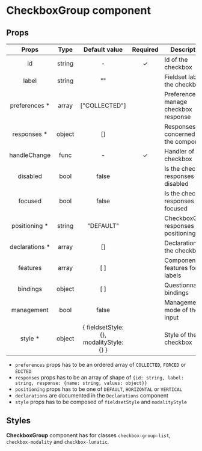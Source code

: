 # CheckboxGroup component

## Props

|      Props      |  Type  |              Default value               | Required | Description                             |
| :-------------: | :----: | :--------------------------------------: | :------: | --------------------------------------- |
|       id        | string |                    -                     |    ✓     | Id of the checkbox                      |
|      label      | string |                    ""                    |          | Fieldset label of the checkbox          |
| preferences \*  | array  |              ["COLLECTED"]               |          | Preferences to manage checkbox response |
|  responses \*   | object |                    []                    |          | Responses concerned by the component    |
|  handleChange   |  func  |                    -                     |    ✓     | Handler of the checkbox                 |
|    disabled     |  bool  |                  false                   |          | Is the checkbox responses disabled      |
|     focused     |  bool  |                  false                   |          | Is the checkbox responses focused       |
| positioning \*  | string |                "DEFAULT"                 |          | CheckboxGroup responses positioning     |
| declarations \* | array  |                    []                    |          | Declarations of the checkbox            |
|    features     | array  |                   [ ]                    |          | Component features for labels           |
|    bindings     | object |                   [ ]                    |          | Questionnaire bindings                  |
|   management    |  bool  |                  false                   |          | Management mode of the input            |
|    style \*     | object | { fieldsetStyle: {}, modalityStyle: {} } |          | Style of the checkbox                   |

- `preferences` props has to be an ordered array of `COLLECTED`, `FORCED` or `EDITED`
- `responses` props has to be an array of shape of `{id: string, label: string, response: {name: string, values: object}}`
- `positioning` props has to be one of `DEFAULT`, `HORIZONTAL` or `VERTICAL`
- `declarations` are documented in the `Declarations` component
- `style` props has to be composed of `fieldsetStyle` and `modalityStyle`

## Styles

**CheckboxGroup** component has for classes `checkbox-group-list`, `checkbox-modality` and `checkbox-lunatic`.
